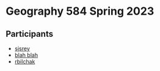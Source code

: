 # Geography 584 Spring 2023

## Participants

- [sjsrey](https://github.com/sjsrey)
- [blah blah](http://google.com)
- [rbilchak](https://github.com/rbilchak)
